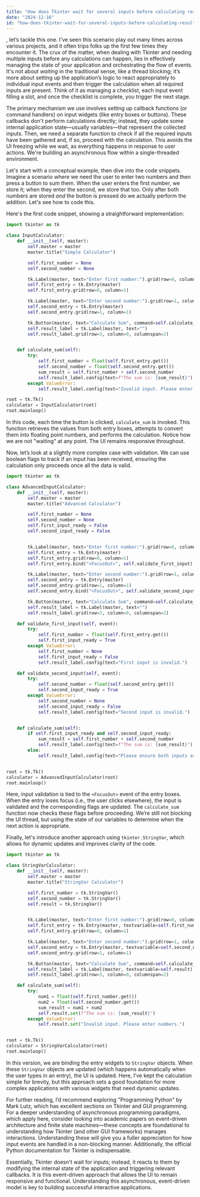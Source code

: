 ```yaml
---
title: "How does Tkinter wait for several inputs before calculating results?"
date: "2024-12-16"
id: "how-does-tkinter-wait-for-several-inputs-before-calculating-results"
---
```


, let’s tackle this one. I've seen this scenario play out many times across various projects, and it often trips folks up the first few times they encounter it. The crux of the matter, when dealing with Tkinter and needing multiple inputs before any calculations can happen, lies in effectively managing the state of your application and orchestrating the flow of events. It's not about *waiting* in the traditional sense, like a thread blocking; it’s more about setting up the application’s logic to react appropriately to individual input events and then trigger the calculation when all required inputs are present. Think of it as managing a checklist, each input event filling a slot, and once the checklist is complete, you trigger the next stage.

The primary mechanism we use involves setting up callback functions (or command handlers) on input widgets (like entry boxes or buttons). These callbacks don't perform calculations directly; instead, they update some internal application state—usually variables—that represent the collected inputs. Then, we need a separate function to check if all the required inputs have been gathered and, if so, proceed with the calculation. This avoids the UI freezing while we wait, as everything happens in response to user actions. We're building an asynchronous flow within a single-threaded environment.

Let's start with a conceptual example, then dive into the code snippets. Imagine a scenario where we need the user to enter two numbers and then press a button to sum them. When the user enters the first number, we store it; when they enter the second, we store that too. Only after both numbers are stored *and* the button is pressed do we actually perform the addition. Let's see how to code this.

Here's the first code snippet, showing a straightforward implementation:

```python
import tkinter as tk

class InputCalculator:
    def __init__(self, master):
        self.master = master
        master.title("Simple Calculator")

        self.first_number = None
        self.second_number = None

        tk.Label(master, text="Enter first number:").grid(row=0, column=0)
        self.first_entry = tk.Entry(master)
        self.first_entry.grid(row=0, column=1)

        tk.Label(master, text="Enter second number:").grid(row=1, column=0)
        self.second_entry = tk.Entry(master)
        self.second_entry.grid(row=1, column=1)

        tk.Button(master, text="Calculate Sum", command=self.calculate_sum).grid(row=2, column=0, columnspan=2)
        self.result_label = tk.Label(master, text="")
        self.result_label.grid(row=3, column=0, columnspan=2)


    def calculate_sum(self):
        try:
            self.first_number = float(self.first_entry.get())
            self.second_number = float(self.second_entry.get())
            sum_result = self.first_number + self.second_number
            self.result_label.config(text=f"The sum is: {sum_result}")
        except ValueError:
            self.result_label.config(text="Invalid input. Please enter numbers.")

root = tk.Tk()
calculator = InputCalculator(root)
root.mainloop()
```

In this code, each time the button is clicked, `calculate_sum` is invoked. This function retrieves the values from both entry boxes, attempts to convert them into floating point numbers, and performs the calculation. Notice how we are not "waiting" at any point. The UI remains responsive throughout.

Now, let’s look at a slightly more complex case with validation. We can use boolean flags to track if an input has been received, ensuring the calculation only proceeds once all the data is valid.

```python
import tkinter as tk

class AdvancedInputCalculator:
    def __init__(self, master):
        self.master = master
        master.title("Advanced Calculator")

        self.first_number = None
        self.second_number = None
        self.first_input_ready = False
        self.second_input_ready = False


        tk.Label(master, text="Enter first number:").grid(row=0, column=0)
        self.first_entry = tk.Entry(master)
        self.first_entry.grid(row=0, column=1)
        self.first_entry.bind("<FocusOut>", self.validate_first_input) # added focusout binding

        tk.Label(master, text="Enter second number:").grid(row=1, column=0)
        self.second_entry = tk.Entry(master)
        self.second_entry.grid(row=1, column=1)
        self.second_entry.bind("<FocusOut>", self.validate_second_input) # added focusout binding

        tk.Button(master, text="Calculate Sum", command=self.calculate_sum).grid(row=2, column=0, columnspan=2)
        self.result_label = tk.Label(master, text="")
        self.result_label.grid(row=3, column=0, columnspan=2)

    def validate_first_input(self, event):
        try:
            self.first_number = float(self.first_entry.get())
            self.first_input_ready = True
        except ValueError:
            self.first_number = None
            self.first_input_ready = False
            self.result_label.config(text="First input is invalid.")

    def validate_second_input(self, event):
        try:
            self.second_number = float(self.second_entry.get())
            self.second_input_ready = True
        except ValueError:
            self.second_number = None
            self.second_input_ready = False
            self.result_label.config(text="Second input is invalid.")


    def calculate_sum(self):
        if self.first_input_ready and self.second_input_ready:
            sum_result = self.first_number + self.second_number
            self.result_label.config(text=f"The sum is: {sum_result}")
        else:
            self.result_label.config(text="Please ensure both inputs are valid numbers.")


root = tk.Tk()
calculator = AdvancedInputCalculator(root)
root.mainloop()
```

Here, input validation is tied to the `<FocusOut>` event of the entry boxes. When the entry loses focus (i.e., the user clicks elsewhere), the input is validated and the corresponding flags are updated. The `calculate_sum` function now checks these flags before proceeding. We’re still not blocking the UI thread, but using the state of our variables to determine when the next action is appropriate.

Finally, let's introduce another approach using `tkinter.StringVar`, which allows for dynamic updates and improves clarity of the code.

```python
import tkinter as tk

class StringVarCalculator:
    def __init__(self, master):
        self.master = master
        master.title("StringVar Calculator")

        self.first_number = tk.StringVar()
        self.second_number = tk.StringVar()
        self.result = tk.StringVar()


        tk.Label(master, text="Enter first number:").grid(row=0, column=0)
        self.first_entry = tk.Entry(master, textvariable=self.first_number)
        self.first_entry.grid(row=0, column=1)

        tk.Label(master, text="Enter second number:").grid(row=1, column=0)
        self.second_entry = tk.Entry(master, textvariable=self.second_number)
        self.second_entry.grid(row=1, column=1)

        tk.Button(master, text="Calculate Sum", command=self.calculate_sum).grid(row=2, column=0, columnspan=2)
        self.result_label = tk.Label(master, textvariable=self.result)
        self.result_label.grid(row=3, column=0, columnspan=2)

    def calculate_sum(self):
        try:
            num1 = float(self.first_number.get())
            num2 = float(self.second_number.get())
            sum_result = num1 + num2
            self.result.set(f"The sum is: {sum_result}")
        except ValueError:
            self.result.set("Invalid input. Please enter numbers.")


root = tk.Tk()
calculator = StringVarCalculator(root)
root.mainloop()
```

In this version, we are binding the entry widgets to `StringVar` objects. When these `StringVar` objects are updated (which happens automatically when the user types in an entry), the UI is updated. Here, I’ve kept the calculation simple for brevity, but this approach sets a good foundation for more complex applications with various widgets that need dynamic updates.

For further reading, I’d recommend exploring "Programming Python" by Mark Lutz, which has excellent sections on Tkinter and GUI programming. For a deeper understanding of asynchronous programming paradigms, which apply here, consider looking into academic papers on event-driven architecture and finite state machines—these concepts are foundational to understanding how Tkinter (and other GUI frameworks) manages interactions. Understanding these will give you a fuller appreciation for how input events are handled in a non-blocking manner. Additionally, the official Python documentation for Tkinter is indispensable.

Essentially, Tkinter doesn't wait for inputs; instead, it reacts to them by modifying the internal state of the application and triggering relevant callbacks. It is this event-driven approach that allows the UI to remain responsive and functional. Understanding this asynchronous, event-driven model is key to building successful interactive applications.
